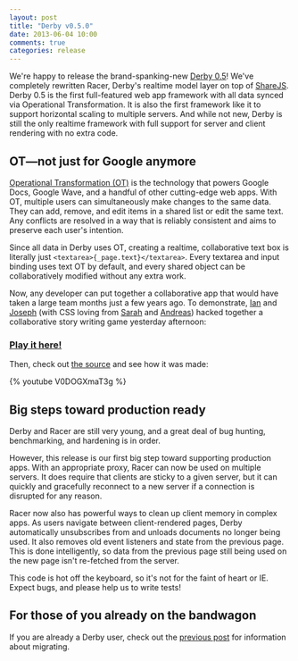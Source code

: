 ```yaml
---
layout: post
title: "Derby v0.5.0"
date: 2013-06-04 10:00
comments: true
categories: release
---
```


We're happy to release the brand-spanking-new [Derby 0.5](http://derbyjs.com/)! We've completely rewritten Racer, Derby's realtime model layer on top of [ShareJS](http://sharejs.org/). Derby 0.5 is the first full-featured web app framework with all data synced via Operational Transformation. It is also the first framework like it to support horizontal scaling to multiple servers. And while not new, Derby is still the only realtime framework with full support for server and client rendering with no extra code.

## OT&mdash;not just for Google anymore

[Operational Transformation (OT)](http://en.wikipedia.org/wiki/Operational_transformation) is the technology that powers Google Docs, Google Wave, and a handful of other cutting-edge web apps. With OT, multiple users can simultaneously make changes to the same data. They can add, remove, and edit items in a shared list or edit the same text. Any conflicts are resolved in a way that is reliably consistent and aims to preserve each user's intention.

Since all data in Derby uses OT, creating a realtime, collaborative text box is literally just `<textarea>{_page.text}</textarea>`. Every textarea and input binding uses text OT by default, and every shared object can be collaboratively modified without any extra work.

Now, any developer can put together a collaborative app that would have taken a large team months just a few years ago. To demonstrate, [Ian](https://github.com/enjalot) and [Joseph](https://github.com/josephg) (with CSS loving from [Sarah](https://github.com/srhnhm) and [Andreas](https://github.com/andreasmb)) hacked together a collaborative story writing game yesterday afternoon:

### [Play it here!](http://stories.derbyjs.com/)

Then, check out [the source](https://github.com/codeparty/multiplayernotepad) and see how it was made:

{% youtube V0DOGXmaT3g %}

## Big steps toward production ready

Derby and Racer are still very young, and a great deal of bug hunting, benchmarking, and hardening is in order.

However, this release is our first big step toward supporting production apps. With an appropriate proxy, Racer can now be used on multiple servers. It does require that clients are sticky to a given server, but it can quickly and gracefully reconnect to a new server if a connection is disrupted for any reason.

Racer now also has powerful ways to clean up client memory in complex apps. As users navigate between client-rendered pages, Derby automatically unsubscribes from and unloads documents no longer being used. It also removes old event listeners and state from the previous page. This is done intelligently, so data from the previous page still being used on the new page isn't re-fetched from the server.

This code is hot off the keyboard, so it's not for the faint of heart or IE. Expect bugs, and please help us to write tests!

## For those of you already on the bandwagon

If you are already a Derby user, check out the [previous post](/2013/06/04/migrating-from-derby-0-dot-3-to-0-dot-5/) for information about migrating.
